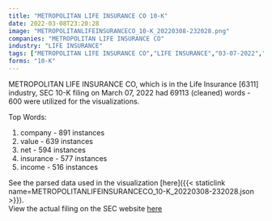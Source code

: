 ```yaml
---
title: "METROPOLITAN LIFE INSURANCE CO 10-K"
date: 2022-03-08T23:20:28
image: "METROPOLITANLIFEINSURANCECO_10-K_20220308-232028.png"
companies: "METROPOLITAN LIFE INSURANCE CO"
industry: "LIFE INSURANCE"
tags: ["METROPOLITAN LIFE INSURANCE CO","LIFE INSURANCE","03-07-2022","10-K"]
forms: "10-K"
---
```

METROPOLITAN LIFE INSURANCE CO, which is in the Life Insurance [6311] industry, SEC 10-K filing on March 07, 2022 had 69113 (cleaned) words - 600 were utilized for the visualizations.

Top Words:
1. company - 891 instances
2. value - 639 instances
3. net - 594 instances
4. insurance - 577 instances
5. income - 516 instances


See the parsed data used in the visualization [here]({{< staticlink name=METROPOLITANLIFEINSURANCECO_10-K_20220308-232028.json >}}).  
View the actual filing on the SEC website [here](https://www.sec.gov/Archives/edgar/data/937834/0000937834-22-000029.txt)